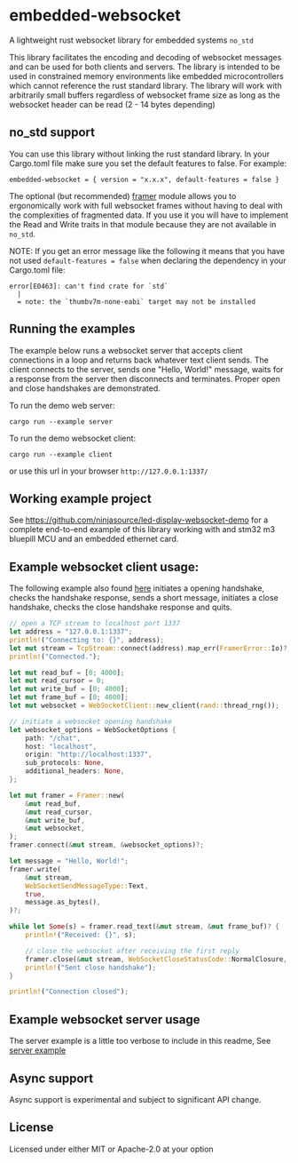 # embedded-websocket
A lightweight rust websocket library for embedded systems `no_std`

This library facilitates the encoding and decoding of websocket messages and can be used for both clients and servers. The library is intended to be used in constrained memory environments like embedded microcontrollers which cannot reference the rust standard library. The library will work with arbitrarily small buffers regardless of websocket frame size as long as the websocket header can be read (2 - 14 bytes depending)

## no_std support

You can use this library without linking the rust standard library. In your Cargo.toml file make sure you set the default features to false.  For example:
```
embedded-websocket = { version = "x.x.x", default-features = false }
```
The optional (but recommended) [framer](./src/lib.rs) module allows you to ergonomically work with full websocket frames without having to deal with the complexities of fragmented data. If you use it you will have to implement the Read and Write traits in that module because they are not available in `no_std`. 

NOTE: If you get an error message like the following it means that you have not used `default-features = false` when declaring the dependency in your Cargo.toml file:
```
error[E0463]: can't find crate for `std`
  |
  = note: the `thumbv7m-none-eabi` target may not be installed
```

## Running the examples

The example below runs a websocket server that accepts client connections in a loop and returns back whatever text client sends. The client connects to the server, sends one "Hello, World!" message, waits for a response from the server then disconnects and terminates. Proper open and close handshakes are demonstrated.

To run the demo web server:

```
cargo run --example server
```
To run the demo websocket client:
```
cargo run --example client
```
or use this url in your browser `http://127.0.0.1:1337/`

## Working example project

See https://github.com/ninjasource/led-display-websocket-demo for a complete end-to-end example of this library working with and stm32 m3 bluepill MCU and an embedded ethernet card.


## Example websocket client usage:
The following example also found [here](./examples/client.rs) initiates a opening handshake, checks the handshake response, sends a short message, initiates a close handshake, checks the close handshake response and quits.

```rust
// open a TCP stream to localhost port 1337
let address = "127.0.0.1:1337";
println!("Connecting to: {}", address);
let mut stream = TcpStream::connect(address).map_err(FramerError::Io)?;
println!("Connected.");

let mut read_buf = [0; 4000];
let mut read_cursor = 0;
let mut write_buf = [0; 4000];
let mut frame_buf = [0; 4000];
let mut websocket = WebSocketClient::new_client(rand::thread_rng());

// initiate a websocket opening handshake
let websocket_options = WebSocketOptions {
    path: "/chat",
    host: "localhost",
    origin: "http://localhost:1337",
    sub_protocols: None,
    additional_headers: None,
};

let mut framer = Framer::new(
    &mut read_buf,
    &mut read_cursor,
    &mut write_buf,
    &mut websocket,
);
framer.connect(&mut stream, &websocket_options)?;

let message = "Hello, World!";
framer.write(
    &mut stream,
    WebSocketSendMessageType::Text,
    true,
    message.as_bytes(),
)?;

while let Some(s) = framer.read_text(&mut stream, &mut frame_buf)? {
    println!("Received: {}", s);

    // close the websocket after receiving the first reply
    framer.close(&mut stream, WebSocketCloseStatusCode::NormalClosure, None)?;
    println!("Sent close handshake");
}

println!("Connection closed");
```
## Example websocket server usage
The server example is a little too verbose to include in this readme, See [server example](./examples/server.rs)

## Async support

Async support is experimental and subject to significant API change.

## License 

Licensed under either MIT or Apache-2.0 at your option
